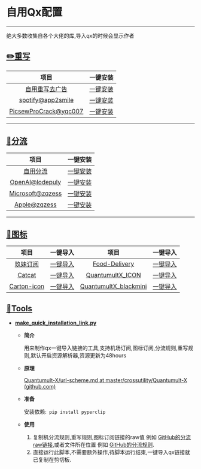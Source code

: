 # 自用Qx配置

---
绝大多数收集自各个大佬的库,导入qx的时候会显示作者

## [✏️重写](https://github.com/Yuanxsxs/QtumultX/tree/master/Rewrite)

|项目|一键安装|
|:---:|:---:|
|[自用重写去广告](https://github.com/Yuanxsxs/QtumultX/raw/master/Rewrite/AD_block/Self_use_Adblock.snippet)|[一键安装](https://api.boxjs.app/quanx/add-resource?remote-resource=%7B%22rewrite_remote%22%3A%5B%22https%3A//raw.githubusercontent.com/Yuanxsxs/QtumultX/master/Rewrite/AD_block/Self_use_Adblock.snippet%3Fraw%3Dtrue%2Ctag%3DSelf_use_Adblock-Yuanxsxs%22%5D%7D)|
|[spotify@app2smile](https://raw.githubusercontent.com/app2smile/rules/master/module/spotify.conf)|[一键安装](https://quantumult.app/x/open-app/add-resource?remote-resource=%7B%22rewrite_remote%22%3A%5B%22https%3A//raw.githubusercontent.com/app2smile/rules/master/module/spotify.conf%3Fraw%3Dtrue%2Ctag%3Dspotify%40app2smile%2C%20update-interval%3D172800%2Copt-parser%3Dtrue%22%5D%7D)|
|[PicsewProCrack@yqc007](https://raw.githubusercontent.com/yqc007/QuantumultX/master/PicsewProCrack.js)|[一键安装](https://quantumult.app/x/open-app/add-resource?remote-resource=%7B%22rewrite_remote%22%3A%5B%22https%3A//raw.githubusercontent.com/yqc007/QuantumultX/master/PicsewProCrack.js%3Fraw%3Dtrue%2Ctag%3DPicsewProCrack%40yqc007%2C%20update-interval%3D172800%2Copt-parser%3Dtrue%22%5D%7D)|
---
## [🍴分流](https://github.com/Yuanxsxs/QtumultX/tree/master/Filter)
|项目|一键安装|
|:---:|:---:|
|[自用分流](https://github.com/Yuanxsxs/QtumultX/blob/master/Filter/myself.txt)|[一键安装](https://api.boxjs.app/quanx/add-resource?remote-resource=%7B%22rewrite_remote%22%3A%5B%22https%3A//raw.githubusercontent.com/Yuanxsxs/QtumultX/master/Filter/myself.txt%3Fraw%3Dtrue%2Ctag%3Dmyself-Yuanxsxs%22%5D%7D)|
|[OpenAI@lodepuly](https://gitlab.com/lodepuly/vpn_tool/-/raw/main/Tool/Loon/Rule/OpenAI.list)|[一键安装](https://quantumult.app/x/open-app/add-resource?remote-resource=%7B%22filter_remote%22%3A%5B%22https%3A//gitlab.com/lodepuly/vpn_tool/-/raw/main/Tool/Loon/Rule/OpenAI.list%3Fraw%3Dtrue%2Ctag%3DOpenAI%40lodepuly%2Cforce-policy%3DOpenAI%2C%20update-interval%3D172800%2Copt-parser%3Dtrue%22%5D%7D)|
|[Microsoft@zqzess](https://github.com/zqzess/rule_for_quantumultX/blob/master/QuantumultX/rules/Microsoft.list)|[一键安装](https://quantumult.app/x/open-app/add-resource?remote-resource=%7B%22filter_remote%22%3A%5B%22https%3A//raw.githubusercontent.com/zqzess/rule_for_quantumultX%5C/master/QuantumultX/rules/Microsoft.list%3Fraw%3Dtrue%2Ctag%3DMicrosoft%40zqzess%2Cforce-policy%3DMicrosoft%2C%20update-interval%3D172800%2Copt-parser%3Dtrue%22%5D%7D)|
|[Apple@zqzess](https://github.com/zqzess/rule_for_quantumultX/blob/master/QuantumultX/rules/Apple.list)|[一键安装](https://quantumult.app/x/open-app/add-resource?remote-resource=%7B%22filter_remote%22%3A%5B%22https%3A//raw.githubusercontent.com/zqzess/rule_for_quantumultX%5C/master/QuantumultX/rules/Apple.list%3Fraw%3Dtrue%2Ctag%3DApple%40zqzess%2Cforce-policy%3DApple%2C%20update-interval%3D172800%2Copt-parser%3Dtrue%22%5D%7D)|


---
## [👀图标](https://github.com/Yuanxsxs/QtumultX/tree/master/Icon)

|项目|一键导入|项目|一键导入|
|:---:|:---:|:---:|:---:|
|[玖妹订阅](https://raw.githubusercontent.com/Yuanxsxs/QtumultX/master/Icon/JiuMei-icon/JiuMei-icon.json)|[一键导入](https://quantumult.app/x/open-app/ui?module=gallery&type=icon&action=add&content=%5B%22https%3A//raw.githubusercontent.com/Yuanxsxs/QtumultX%5C/master/Icon/JiuMei-icon/JiuMei-icon.json%22%5D)|[Food-Delivery](https://github.com/Yuanxsxs/QtumultX/blob/master/Icon/Food-Delivery.json)|[一键导入](https://quantumult.app/x/open-app/ui?module=gallery&type=icon&action=add&content=%5B%22https%3A//raw.githubusercontent.com/Yuanxsxs/QtumultX%5C/master/Icon/Food-Delivery.json%22%5D)|
|[Catcat](https://github.com/Yuanxsxs/QtumultX/blob/master/Icon/Catcat.json)|[一键导入](https://quantumult.app/x/open-app/ui?module=gallery&type=icon&action=add&content=%5B%22https%3A//raw.githubusercontent.com/Yuanxsxs/QtumultX%5C/master/Icon/Catcat.json%22%5D)|[QuantumultX_ICON](https://github.com/Yuanxsxs/QtumultX/blob/master/Icon/hellcell/QuantumultX_ICON.json)|[一键导入](https://quantumult.app/x/open-app/ui?module=gallery&type=icon&action=add&content=%5B%22https%3A//raw.githubusercontent.com/Yuanxsxs/QtumultX%5C/master/Icon/hellcell/QuantumultX_ICON.json%22%5D)|
|[Carton-icon](https://github.com/Yuanxsxs/QtumultX/blob/master/Icon/Carton-icon.json)|[一键导入](https://quantumult.app/x/open-app/ui?module=gallery&type=icon&action=add&content=%5B%22https%3A//raw.githubusercontent.com/Yuanxsxs/QtumultX%5C/master/Icon/Carton-icon.json%22%5D)|[QuantumultX_blackmini](https://github.com/Yuanxsxs/QtumultX/blob/master/Icon/hellcell/QuantumultX_blackmini.json)|[一键导入](https://quantumult.app/x/open-app/ui?module=gallery&type=icon&action=add&content=%5B%22https%3A//raw.githubusercontent.com/Yuanxsxs/QtumultX%5C/master/Icon/hellcell/QuantumultX_blackmini.json%22%5D)|

## [🧷Tools](https://github.com/Yuanxsxs/QtumultX/tree/master/tools)

- **[make_quick_installation_link.py](https://github.com/Yuanxsxs/QtumultX/blob/master/tools/make_quick_installation_link.py)**

  - **简介**

    用来制作qx一键导入链接的工具,支持机场订阅,图标订阅,分流规则,重写规则,默认开启资源解析器,资源更新为48hours

  
  - **原理**
  
    [Quantumult-X/url-scheme.md at master/crossutility/Quantumult-X (github.com)](https://github.com/crossutility/Quantumult-X/blob/master/url-scheme.md)
  
  - **准备**
  
    安装依赖:```
    pip install pyperclip```    
  
  - **使用**
  
    1. 复制机分流规则,重写规则,图标订阅链接的raw值 例如 [GitHub的分流raw链接](https://raw.githubusercontent.com/blackmatrix7/ios_rule_script/master/rule/QuantumultX/GitHub/GitHub.list),或者文件所在位置 例如 [GitHub的分流规则](https://github.com/blackmatrix7/ios_rule_script/blob/master/rule/QuantumultX/GitHub/GitHub.list).
    2. 直接运行此脚本,不需要额外操作,待脚本运行结束,一键导入qx链接就已复制在剪切板.
  
